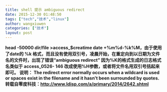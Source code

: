 ```yaml
---
title: shell 提示 ambiguous redirect
date: 2015-12-30 01:48:50
tags: ["tech","技术","linux"]
author: wangxiuwen
categories: ["技术"]
layout: post
---
```


**head -50000 $dir/$file >access_$creatime
date +%m%d-%k%M，由于使用了date的 %k 格式，而且没有使用双引号，凌晨开始，在重定向到以日期为文件名的文件时，出现了错误“**ambiguous** **redirect**” 
因为%K的格式生成的日志格式名类似于 access_0526- 146
改成使用%H参数，或者将文件名用双引号括起来即可。
说明：
The **redirect** error normally occurs when a wildcard is used or spaces exist in the filename and it hasn't been surrounded by quotes.转载自零度科技：http://www.ldisp.com/a/primary/2014/2642.shtml**
